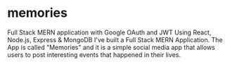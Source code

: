 # memories
Full Stack MERN application with Google OAuth and JWT
Using React, Node.js, Express & MongoDB I've built a Full Stack MERN Application. The App is called "Memories" and it is a simple social media app that allows users to post interesting events that happened in their lives.
